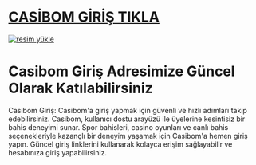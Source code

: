 # <a href="https://casibom1345.com/">CASİBOM GİRİŞ TIKLA</a>

<a href="https://casibom1345.com/"><img src="https://resmim.net/cdn/2024/10/07/mQocaj.png" alt="resim yükle" border="0" /></a>

# Casibom Giriş Adresimize Güncel Olarak Katılabilirsiniz
Casibom Giriş: Casibom'a giriş yapmak için güvenli ve hızlı adımları takip edebilirsiniz. Casibom, kullanıcı dostu arayüzü ile üyelerine kesintisiz bir bahis deneyimi sunar. Spor bahisleri, casino oyunları ve canlı bahis seçenekleriyle kazançlı bir deneyim yaşamak için Casibom'a hemen giriş yapın. Güncel giriş linklerini kullanarak kolayca erişim sağlayabilir ve hesabınıza giriş yapabilirsiniz.

